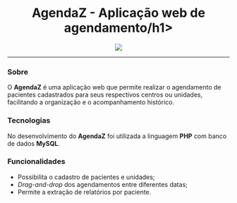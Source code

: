 <div align="center">
  <h1>AgendaZ - Aplicação web de agendamento/h1>
</div>

  
<div align="center" >
  <img src="viewappagendaz.gif">
</div>



_________________




### Sobre
O **AgendaZ** é uma aplicação web que permite realizar o agendamento de pacientes cadastrados para seus respectivos centros ou unidades, facilitando a organização e o acompanhamento histórico.
  
### Tecnologias
No desenvolvimento do **AgendaZ** foi utilizada a linguagem **PHP** com banco de dados **MySQL**.

### Funcionalidades
  
- Possibilita o cadastro de pacientes e unidades;
- *Drag-and-drop* dos agendamentos entre diferentes datas;
- Permite a extração de relatórios por paciente.
